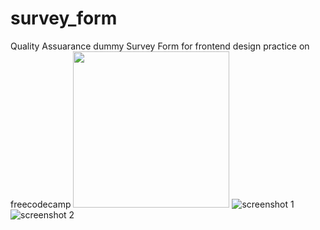 # survey_form

Quality Assuarance dummy Survey Form for frontend design practice on freecodecamp
<img src="./screenshots/Capture1.png" width="250px" height="250px" alt="">
![screenshot 1]("./screenshots/Capture1.png")
![screenshot 2]("./screenshots/Capture2.png")

